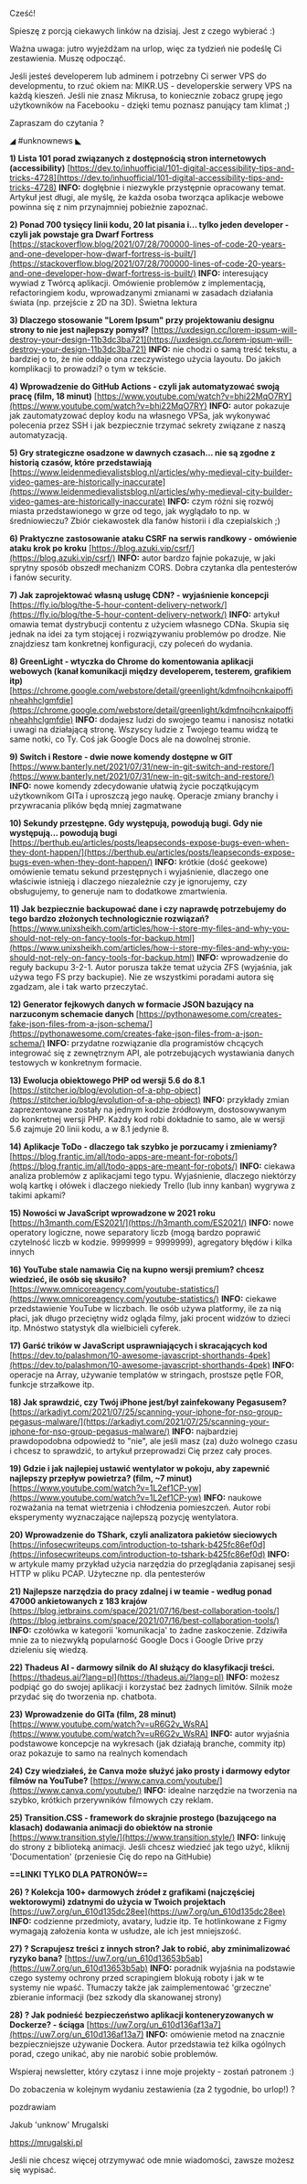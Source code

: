Cześć!

Spieszę z porcją ciekawych linków na dzisiaj. Jest z czego wybierać :)

Ważna uwaga: jutro wyjeżdżam na urlop, więc za tydzień nie podeślę Ci zestawienia. Muszę odpocząć.

 

Jeśli jesteś developerem lub adminem i potrzebny Ci serwer VPS do developmentu, to rzuć okiem na:
MIKR.US - developerskie serwery VPS na każdą kieszeń.
Jeśli nie znasz Mikrusa, to koniecznie zobacz grupę jego użytkowników na Facebooku - dzięki temu poznasz panujący tam klimat ;)

 

Zapraszam do czytania ? 

 

◢ #unknownews ◣

**1) Lista 101 porad związanych z dostępnością stron internetowych (accessibility)**
[https://dev.to/inhuofficial/101-digital-accessibility-tips-and-tricks-4728](https://dev.to/inhuofficial/101-digital-accessibility-tips-and-tricks-4728)
**INFO:** dogłębnie i niezwykle przystępnie opracowany temat. Artykuł jest długi, ale myślę, że każda osoba tworząca aplikacje webowe powinna się z nim przynajmniej pobieżnie zapoznać.


**2) Ponad 700 tysięcy linii kodu, 20 lat pisania i... tylko jeden developer - czyli jak powstaje gra Dwarf Fortress**
[https://stackoverflow.blog/2021/07/28/700000-lines-of-code-20-years-and-one-developer-how-dwarf-fortress-is-built/](https://stackoverflow.blog/2021/07/28/700000-lines-of-code-20-years-and-one-developer-how-dwarf-fortress-is-built/)
**INFO:** interesujący wywiad z Twórcą aplikacji. Omówienie problemów z implementacją, refactoringiem kodu, wprowadzanymi zmianami w zasadach działania świata (np. przejście z 2D na 3D). Świetna lektura


**3) Dlaczego stosowanie "Lorem Ipsum" przy projektowaniu designu strony to nie jest najlepszy pomysł?**
[https://uxdesign.cc/lorem-ipsum-will-destroy-your-design-11b3dc3ba721](https://uxdesign.cc/lorem-ipsum-will-destroy-your-design-11b3dc3ba721)
**INFO:** nie chodzi o samą treść tekstu, a bardziej o to, że nie oddaje ona rzeczywistego użycia layoutu. Do jakich komplikacji to prowadzi? o tym w tekście.


**4) Wprowadzenie do GitHub Actions - czyli jak automatyzować swoją pracę (film, 18 minut)**
[https://www.youtube.com/watch?v=bhi22MqO7RY](https://www.youtube.com/watch?v=bhi22MqO7RY)
**INFO:** autor pokazuje jak zautomatyzować deploy kodu na własnego VPSa, jak wykonywać polecenia przez SSH i jak bezpiecznie trzymać sekrety związane z naszą automatyzacją.


**5) Gry strategiczne osadzone w dawnych czasach... nie są zgodne z historią czasów, które przedstawiają**
[https://www.leidenmedievalistsblog.nl/articles/why-medieval-city-builder-video-games-are-historically-inaccurate](https://www.leidenmedievalistsblog.nl/articles/why-medieval-city-builder-video-games-are-historically-inaccurate)
**INFO:** czym różni się rozwój miasta przedstawionego w grze od tego, jak wyglądało to np. w średniowieczu? Zbiór ciekawostek dla fanów historii i dla czepialskich ;)


**6) Praktyczne zastosowanie ataku CSRF na serwis randkowy - omówienie ataku krok po kroku**
[https://blog.azuki.vip/csrf/](https://blog.azuki.vip/csrf/)
**INFO:** autor bardzo fajnie pokazuje, w jaki sprytny sposób obszedł mechanizm CORS. Dobra czytanka dla pentesterów i fanów security.


**7) Jak zaprojektować własną usługę CDN? - wyjaśnienie koncepcji**
[https://fly.io/blog/the-5-hour-content-delivery-network/](https://fly.io/blog/the-5-hour-content-delivery-network/)
**INFO:** artykuł omawia temat dystrybucji contentu z użyciem własnego CDNa. Skupia się jednak na idei za tym stojącej i rozwiązywaniu problemów po drodze. Nie znajdziesz tam konkretnej konfiguracji, czy poleceń do wydania.


**8) GreenLight - wtyczka do Chrome do komentowania aplikacji webowych (kanał komunikacji między developerem, testerem, grafikiem itp)**
[https://chrome.google.com/webstore/detail/greenlight/kdmfnoihcnkaipoffinheahhclgmfdie](https://chrome.google.com/webstore/detail/greenlight/kdmfnoihcnkaipoffinheahhclgmfdie)
**INFO:** dodajesz ludzi do swojego teamu i nanosisz notatki i uwagi na działającą stronę. Wszyscy ludzie z Twojego teamu widzą te same notki, co Ty. Coś jak Google Docs ale na dowolnej stronie.


**9) Switch i Restore - dwie nowe komendy dostępne w GIT**
[https://www.banterly.net/2021/07/31/new-in-git-switch-and-restore/](https://www.banterly.net/2021/07/31/new-in-git-switch-and-restore/)
**INFO:** nowe komendy zdecydowanie ułatwią życie początkującym użytkownikom GITa i uproszczą jego naukę. Operacje zmiany branchy i przywracania plików będą mniej zagmatwane


**10) Sekundy przestępne. Gdy występują, powodują bugi. Gdy nie występują... powodują bugi**
[https://berthub.eu/articles/posts/leapseconds-expose-bugs-even-when-they-dont-happen/](https://berthub.eu/articles/posts/leapseconds-expose-bugs-even-when-they-dont-happen/)
**INFO:** krótkie (dość geekowe) omówienie tematu sekund przestępnych i wyjaśnienie, dlaczego one właściwie istnieją i dlaczego niezależnie czy je ignorujemy, czy obsługujemy, to generuje nam to dodatkowe zmartwienia.


**11) Jak bezpiecznie backupować dane i czy naprawdę potrzebujemy do tego bardzo złożonych technologicznie rozwiązań?**
[https://www.unixsheikh.com/articles/how-i-store-my-files-and-why-you-should-not-rely-on-fancy-tools-for-backup.html](https://www.unixsheikh.com/articles/how-i-store-my-files-and-why-you-should-not-rely-on-fancy-tools-for-backup.html)
**INFO:** wprowadzenie do reguły backupu 3-2-1. Autor porusza także temat użycia ZFS (wyjaśnia, jak używa tego FS przy backupie). Nie ze wszystkimi poradami autora się zgadzam, ale i tak warto przeczytać.


**12) Generator fejkowych danych w formacie JSON bazujący na narzuconym schemacie danych**
[https://pythonawesome.com/creates-fake-json-files-from-a-json-schema/](https://pythonawesome.com/creates-fake-json-files-from-a-json-schema/)
**INFO:** przydatne rozwiązanie dla programistów chcących integrować się z zewnętrznym API, ale potrzebujących wystawiania danych testowych w konkretnym formacie.


**13) Ewolucja obiektowego PHP od wersji 5.6 do 8.1**
[https://stitcher.io/blog/evolution-of-a-php-object](https://stitcher.io/blog/evolution-of-a-php-object)
**INFO:** przykłady zmian zaprezentowane zostały na jednym kodzie źródłowym, dostosowywanym do konkretnej wersji PHP. Każdy kod robi dokładnie to samo, ale w wersji 5.6 zajmuje 20 linii kodu, a w 8.1 jedynie 8.


**14) Aplikacje ToDo - dlaczego tak szybko je porzucamy i zmieniamy?**
[https://blog.frantic.im/all/todo-apps-are-meant-for-robots/](https://blog.frantic.im/all/todo-apps-are-meant-for-robots/)
**INFO:** ciekawa analiza problemów z aplikacjami tego typu. Wyjaśnienie, dlaczego niektórzy wolą kartkę i ołówek i dlaczego niekiedy Trello (lub inny kanban) wygrywa z takimi apkami?


**15) Nowości w JavaScript wprowadzone w 2021 roku**
[https://h3manth.com/ES2021/](https://h3manth.com/ES2021/)
**INFO:** nowe operatory logiczne, nowe separatory liczb (mogą bardzo poprawić czytelność liczb w kodzie. 9999999 = 9999999), agregatory błędów i kilka innych


**16) YouTube stale namawia Cię na kupno wersji premium? chcesz wiedzieć, ile osób się skusiło?**
[https://www.omnicoreagency.com/youtube-statistics/](https://www.omnicoreagency.com/youtube-statistics/)
**INFO:** ciekawe przedstawienie YouTube w liczbach. Ile osób używa platformy, ile za nią płaci, jak długo przeciętny widz ogląda filmy, jaki procent widzów to dzieci itp. Mnóstwo statystyk dla wielbicieli cyferek.


**17) Garść trików w JavaScript usprawniających i skracających kod**
[https://dev.to/palashmon/10-awesome-javascript-shorthands-4pek](https://dev.to/palashmon/10-awesome-javascript-shorthands-4pek)
**INFO:** operacje na Array, używanie templatów w stringach, prostsze pętle FOR, funkcje strzałkowe itp.


**18) Jak sprawdzić, czy Twój iPhone jest/był zainfekowany Pegasusem?**
[https://arkadiyt.com/2021/07/25/scanning-your-iphone-for-nso-group-pegasus-malware/](https://arkadiyt.com/2021/07/25/scanning-your-iphone-for-nso-group-pegasus-malware/)
**INFO:** najbardziej prawdopodobna odpowiedź to "nie", ale jeśli masz (za) dużo wolnego czasu i chcesz to sprawdzić, to artykuł przeprowadzi Cię przez cały proces.


**19) Gdzie i jak najlepiej ustawić wentylator w pokoju, aby zapewnić najlepszy przepływ powietrza? (film, ~7 minut)**
[https://www.youtube.com/watch?v=1L2ef1CP-yw](https://www.youtube.com/watch?v=1L2ef1CP-yw)
**INFO:** naukowe rozważania na temat wietrzenia i chłodzenia pomieszczeń. Autor robi eksperymenty wyznaczające najlepszą pozycję wentylatora.


**20) Wprowadzenie do TShark, czyli analizatora pakietów sieciowych**
[https://infosecwriteups.com/introduction-to-tshark-b425fc86ef0d](https://infosecwriteups.com/introduction-to-tshark-b425fc86ef0d)
**INFO:** w artykule mamy przykład użycia narzędzia do przeglądania zapisanej sesji HTTP w pliku PCAP. Użyteczne np. dla pentesterów


**21) Najlepsze narzędzia do pracy zdalnej i w teamie - według ponad 47000 ankietowanych z 183 krajów**
[https://blog.jetbrains.com/space/2021/07/16/best-collaboration-tools/](https://blog.jetbrains.com/space/2021/07/16/best-collaboration-tools/)
**INFO:** czołówka w kategorii 'komunikacja' to żadne zaskoczenie. Zdziwiła mnie za to niezwykłą popularność Google Docs i Google Drive przy dzieleniu się wiedzą.


**22) Thadeus AI - darmowy silnik do AI służący do klasyfikacji treści.**
[https://thadeus.ai/?lang=pl](https://thadeus.ai/?lang=pl)
**INFO:** możesz podpiąć go do swojej aplikacji i korzystać bez żadnych limitów. Silnik może przydać się do tworzenia np. chatbota.


**23) Wprowadzenie do GITa (film, 28 minut)**
[https://www.youtube.com/watch?v=uR6G2v_WsRA](https://www.youtube.com/watch?v=uR6G2v_WsRA)
**INFO:** autor wyjaśnia podstawowe koncepcje na wykresach (jak działają branche, commity itp) oraz pokazuje to samo na realnych komendach


**24) Czy wiedziałeś, że Canva może służyć jako prosty i darmowy edytor filmów na YouTube?**
[https://www.canva.com/youtube/](https://www.canva.com/youtube/)
**INFO:** idealne narzędzie na tworzenia na szybko, krótkich przerywników filmowych czy reklam.


**25) Transition.CSS - framework do skrajnie prostego (bazującego na klasach) dodawania animacji do obiektów na stronie**
[https://www.transition.style/](https://www.transition.style/)
**INFO:** linkuję do strony z biblioteką animacji. Jeśli chcesz wiedzieć jak tego użyć, kliknij 'Documentation' (przeniesie Cię do repo na GitHubie)


**==LINKI TYLKO DLA PATRONÓW==**


**26) ? Kolekcja 100+ darmowych źródeł z grafikami (najczęściej wektorowymi) zdatnymi do użycia w Twoich projektach**
[https://uw7.org/un_610d135dc28ee](https://uw7.org/un_610d135dc28ee)
**INFO:** codzienne przedmioty, avatary, ludzie itp. Te hotlinkowane z Figmy wymagają założenia konta w usłudze, ale ich jest mniejszość.


**27) ? Scrapujesz treści z innych stron? Jak to robić, aby zminimalizować ryzyko bana?**
[https://uw7.org/un_610d13653b5ab](https://uw7.org/un_610d13653b5ab)
**INFO:** poradnik wyjaśnia na podstawie czego systemy ochrony przed scrapingiem blokują roboty i jak w te systemy nie wpaść. Tłumaczy także jak zaimplementować 'grzeczne' zbieranie informacji (bez szkody dla skanowanej strony)


**28) ? Jak podnieść bezpieczeństwo aplikacji konteneryzowanych w Dockerze? - ściąga**
[https://uw7.org/un_610d136af13a7](https://uw7.org/un_610d136af13a7)
**INFO:** omówienie metod na znacznie bezpieczniejsze używanie Dockera. Autor przedstawia też kilka ogólnych porad, czego unikać, aby nie narobić sobie problemów.


 

Wspieraj newsletter, który czytasz i inne moje projekty - zostań patronem :)

 

Do zobaczenia w kolejnym wydaniu zestawienia (za 2 tygodnie, bo urlop!) ? 

 
pozdrawiam

Jakub 'unknow' Mrugalski

https://mrugalski.pl

 
Jeśli nie chcesz więcej otrzymywać ode mnie wiadomości, zawsze możesz się wypisać.